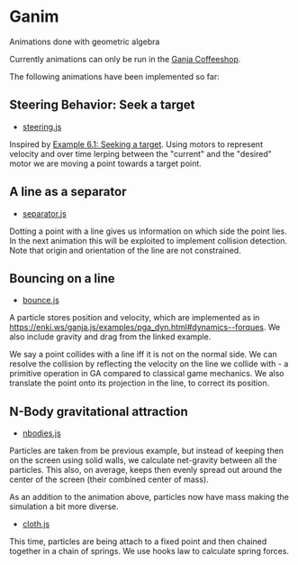 # Ganim

Animations done with geometric algebra

Currently animations can only be run in the
[Ganja Coffeeshop](https://enkimute.github.io/ganja.js/examples/coffeeshop.html).

The following animations have been implemented so far:

## Steering Behavior: Seek a target

- [steering.js](steering.js)

Inspired by [Example 6.1: Seeking a target](https://natureofcode.com/book/chapter-6-autonomous-agents/#chapter06_example1).
Using motors to represent velocity and over time lerping between the "current" and the "desired" motor
we are moving a point towards a target point.

## A line as a separator

- [separator.js](separator.js)

Dotting a point with a line gives us information
on which side the point lies.
In the next animation this will be
exploited to implement collision detection.
Note that origin and orientation
of the line are not constrained.

## Bouncing on a line

- [bounce.js](bounce.js)

A particle stores position and velocity,
which are implemented as in <https://enki.ws/ganja.js/examples/pga_dyn.html#dynamics--forques>.
We also include gravity and drag from the linked example.

We say a point collides with a line
iff it is not on the normal side.
We can resolve the collision by reflecting
the velocity on the line we collide with
\- a primitive operation in GA compared
to classical game mechanics.
We also translate the point onto its
projection in the line, to correct its position.

## N-Body gravitational attraction

- [nbodies.js](nbodies.js)

Particles are taken from be previous example,
but instead of keeping then on the screen using solid walls,
we calculate net-gravity between all the particles.
This also, on average, keeps then evenly spread out
around the center of the screen (their combined center of mass).

As an addition to the animation above,
particles now have mass making the
simulation a bit more diverse.

- [cloth.js](cloth.js)

This time, particles are being attach to a fixed
point and then chained together in a chain of springs.
We use hooks law to calculate spring forces.
